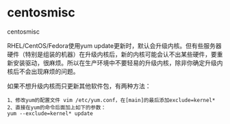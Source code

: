 # centosmisc
centosmisc



RHEL/CentOS/Fedora使用yum update更新时，默认会升级内核。但有些服务器硬件（特别是组装的机器）在升级内核后，新的内核可能会认不出某些硬件，要重新安装驱动，很麻烦。所以在生产环境中不要轻易的升级内核，除非你确定升级内核后不会出现麻烦的问题。  

如果不想升级内核而只更新其他软件包，有两种方法：  

    1、修改yum的配置文件 vim /etc/yum.conf，在[main]的最后添加exclude=kernel*  
    2、直接在yum的命令后面加上如下的参数：  
    yum --exclude=kernel* update   
